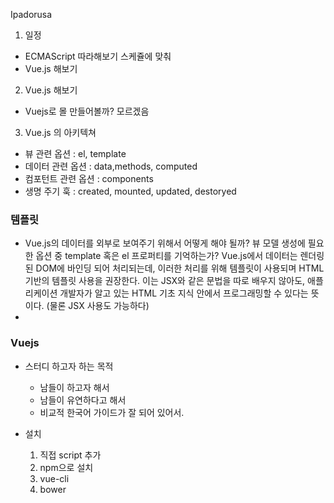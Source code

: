 Ipadorusa

1. 일정
  - ECMAScript 따라해보기 스케쥴에 맞춰
  - Vue.js 해보기
2. Vue.js 해보기
  - Vuejs로 몰 만들어볼까? 모르겠음

3. Vue.js 의 아키텍쳐
  - 뷰 관련 옵션 : el, template
  - 데이터 관련 옵션 : data,methods, computed
  - 컴포턴트 관련 옵션 : components
  - 생명 주기 훅 : created, mounted, updated, destoryed

### 템플릿
- Vue.js의 데이터를 외부로 보여주기 위해서 어떻게 해야 될까? 뷰 모델 생성에 필요한 옵션 중 template 혹은 el 프로퍼티를 기억하는가? Vue.js에서 데이터는 렌더링 된 DOM에 바인딩 되어 처리되는데, 이러한 처리를 위해 템플릿이 사용되며 HTML 기반의 템플릿 사용을 권장한다. 이는 JSX와 같은 문법을 따로 배우지 않아도, 애플리케이션 개발자가 알고 있는 HTML 기초 지식 안에서 프로그래밍할 수 있다는 뜻이다. (물론 JSX 사용도 가능하다)
- 

### Vuejs
- 스터디 하고자 하는 목적
  - 남들이 하고자 해서
  - 남들이 유연하다고 해서
  - 비교적 한국어 가이드가 잘 되어 있어서.

- 설치
  1. 직접 script 추가
  2. npm으로 설치
  3. vue-cli
  4. bower

